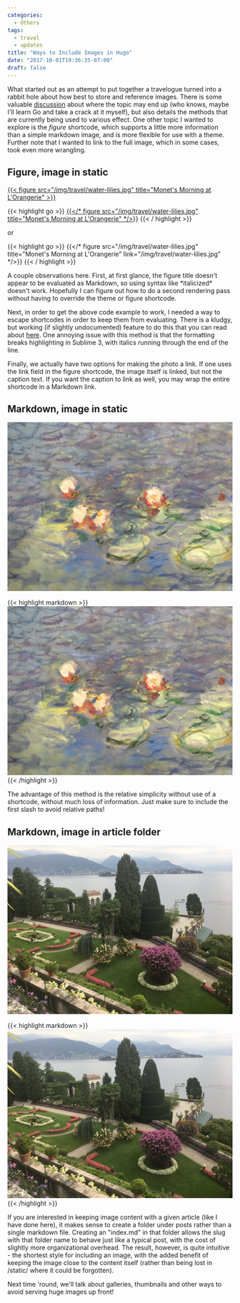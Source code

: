 ```yaml
---
categories:
  - Others
tags:
  - travel
  - updates
title: "Ways to Include Images in Hugo"
date: "2017-10-01T19:36:35-07:00"
draft: false
---
```


What started out as an attempt to put together a travelogue turned into a rabbit hole about how best to store and reference images. There is some valuable [discussion](https://github.com/gohugoio/hugo/issues/3651) about where the topic may end up (who knows, maybe I'll learn Go and take a crack at it myself), but also details the methods that are currently being used to various effect. One other topic I wanted to explore is the *figure* shortcode, which supports a little more information than a simple markdown image, and is more flexible for use with a theme. Further note that I wanted to link to the full image, which in some cases, took even more wrangling.

## Figure, image in static

[{{< figure src="/img/travel/water-lilies.jpg" title="Monet's Morning at L'Orangerie" >}}](/img/travel/water-lilies.jpg)

{{< highlight go >}}
[{{</* figure src="/img/travel/water-lilies.jpg" title="Monet's Morning at L'Orangerie" */>}}](/img/travel/water-lilies.jpg)
{{< / highlight >}}

or

{{< highlight go >}}
{{</* figure src="/img/travel/water-lilies.jpg" title="Monet's Morning at L'Orangerie" link="/img/travel/water-lilies.jpg" */>}}
{{< / highlight >}}


A couple observations here. First, at first glance, the figure title doesn't appear to be evaluated as Markdown, so using syntax like \*italicized\* doesn't work. Hopefully I can figure out how to do a second rendering pass without having to override the theme or figure shortcode.

Next, in order to get the above code example to work, I needed a way to escape shortcodes in order to keep them from evaluating. There is a kludgy, but working (if slightly undocumented) feature to do this that you can read about [here](https://discourse.gohugo.io/t/a-way-to-mark-plain-text-and-stop-hugo-from-interpreting/1325/2). One annoying issue with this method is that the formatting breaks highlighting in Sublime 3, with italics running through the end of the line.

Finally, we actually have two options for making the photo a link. If one uses the link field in the figure shortcode, the image itself is linked, but not the caption text. If you want the caption to link as well, you may wrap the entire shortcode in a Markdown link.

## Markdown, image in static

[![Water Lilies](/img/travel/water-lilies.jpg)](/img/travel/water-lilies.jpg)

{{< highlight markdown >}}
[![Water Lilies](/img/travel/water-lilies.jpg)](/img/travel/water-lilies.jpg)
{{< /highlight >}}

The advantage of this method is the relative simplicity without use of a shortcode, without much loss of information. Just make sure to include the first slash to avoid relative paths!

## Markdown, image in article folder
[![Isola Bella](isola-bella.jpg)](isola-bella.jpg)

{{< highlight markdown >}}
[![Isola Bella](isola-bella.jpg)](isola-bella.jpg)
{{< /highlight >}}

If you are interested in keeping image content with a given article (like I have done here), it makes sense to create a folder under posts rather than a single markdown file. Creating an "index.md" in that folder allows the slug with that folder name to behave just like a typical post, with the cost of slightly more organizational overhead. The result, however, is quite intuitive - the shortest style for including an image, with the added benefit of keeping the image close to the content itself (rather than being lost in /static/ where it could be forgotten).

Next time 'round, we'll talk about galleries, thumbnails and other ways to avoid serving huge images up front!
